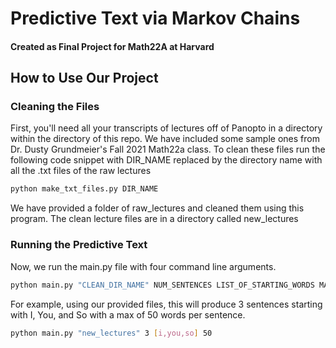 # Predictive Text via Markov Chains
#### Created as Final Project for Math22A at Harvard
## How to Use Our Project
### Cleaning the Files
First, you'll need all your transcripts of lectures off of Panopto in a directory within the directory of this repo. We have included some sample ones from Dr. Dusty Grundmeier's Fall 2021 Math22a class. 
To clean these files run the following code snippet with DIR_NAME replaced by the directory name with all the .txt files of the raw lectures
```bash
python make_txt_files.py DIR_NAME
```
We have provided a folder of raw_lectures and cleaned them using this program. The clean lecture files are in a directory called new_lectures
### Running the Predictive Text
Now, we run the main.py file with four command line arguments. 
```bash
python main.py "CLEAN_DIR_NAME" NUM_SENTENCES LIST_OF_STARTING_WORDS MAX_WORDS
```
For example, using our provided files, this will produce 3 sentences starting with I, You, and So with a max of 50 words per sentence. 
```bash
python main.py "new_lectures" 3 [i,you,so] 50   
```
